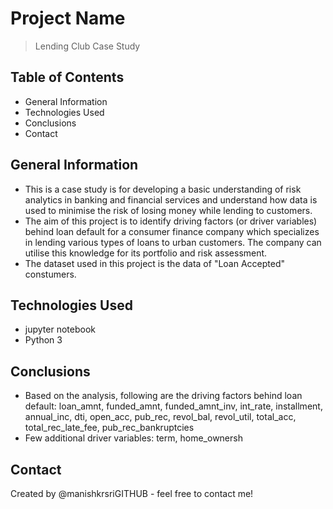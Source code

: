 # Project Name
>Lending Club Case Study


## Table of Contents
* General Information
* Technologies Used
* Conclusions
* Contact

<!-- You can include any other section that is pertinent to your problem -->

## General Information
- This is a case study is for developing a basic understanding of risk analytics in banking and financial services and understand how data is used to minimise the risk of losing money while lending to customers.
- The aim of this project is to identify driving factors (or driver variables) behind loan default for a consumer finance company which specializes in lending various types of loans to urban customers. The company can utilise this knowledge for its portfolio and risk assessment. 
- The dataset used in this project is the data of "Loan Accepted" constumers.

## Technologies Used
- jupyter notebook
- Python 3

<!-- As the libraries versions keep on changing, it is recommended to mention the version of library used in this project -->
 
## Conclusions
- Based on the analysis, following are the driving factors behind loan default:
  loan_amnt, funded_amnt, funded_amnt_inv, int_rate, installment, annual_inc, dti, open_acc, pub_rec, revol_bal, revol_util, total_acc,  total_rec_late_fee, pub_rec_bankruptcies
- Few additional driver variables:
    term, home_ownersh

## Contact
Created by @manishkrsriGITHUB - feel free to contact me!


<!-- Optional -->
<!-- ## License -->
<!-- This project is open source and available under the [... License](). -->

<!-- You don't have to include all sections - just the one's relevant to your project -->
